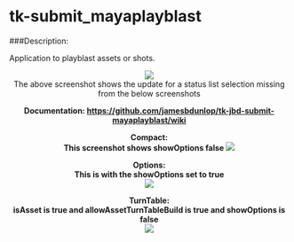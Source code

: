 tk-submit_mayaplayblast
=====================
###Description:

Application to playblast assets or shots.
<center>

![](http://www.anim83d.com/images/github/pb_statusList.png)<br>
The above screenshot shows the update for a status list selection missing from the below screenshots<br>

**Documentation:**<b>
https://github.com/jamesbdunlop/tk-jbd-submit-mayaplayblast/wiki<br>

**Compact:**<br>
This screenshot shows showOptions false
![](http://www.anim83d.com/images/github/pb_compact.png)<br>

**Options:**<br>
This is with the showOptions set to true<br>
![](http://www.anim83d.com/images/github/pb_options.png)<br>

**TurnTable:**<br>
isAsset is true and allowAssetTurnTableBuild is true and showOptions is false<br>
![](http://www.anim83d.com/images/github/pb_turntable.png)
</center>